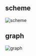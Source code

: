 ## scheme

![scheme](https://github.com/user-attachments/assets/99381bc4-6d72-4f20-bc06-272b3b222722)

## graph

![graph](https://github.com/user-attachments/assets/aa90dadc-7777-4e55-a35e-1c55c80185bd)
